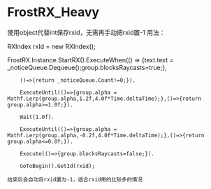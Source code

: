 # FrostRX_Heavy
使用object代替int保存rxid，无需再手动把rxid置-1
用法：

RXIndex rxId = new RXIndex();

FrostRX.Instance.StartRX().ExecuteWhen(() => {text.text = _noticeQueue.Dequeue();group.blocksRaycasts=true;},

		()=>{return _noticeQueue.Count!=0;}).
		
		ExecuteUntil(()=>{group.alpha = Mathf.Lerp(group.alpha,1.2f,4.0f*Time.deltaTime);},()=>{return group.alpha>=1.0f;}).
		
		Wait(1.0f).
		
		ExecuteUntil(()=>{group.alpha = Mathf.Lerp(group.alpha,-0.2f,4.0f*Time.deltaTime);},()=>{return group.alpha<=0.0f;}).
		
		Execute(()=>{group.blocksRaycasts=false;}).
		
		GoToBegin().GetId(rxid);
    
    结束后会自动将rxid置为-1，适合rxid用的比较多的情况
